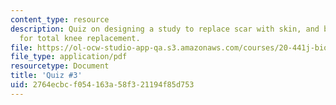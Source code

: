 ```yaml
---
content_type: resource
description: Quiz on designing a study to replace scar with skin, and biomaterials
  for total knee replacement.
file: https://ol-ocw-studio-app-qa.s3.amazonaws.com/courses/20-441j-biomaterials-tissue-interactions-fall-2009/2764ecbcf054163a58f321194f85d753_MIT20_441JF09_quiz3.pdf
file_type: application/pdf
resourcetype: Document
title: 'Quiz #3'
uid: 2764ecbc-f054-163a-58f3-21194f85d753
---
```

